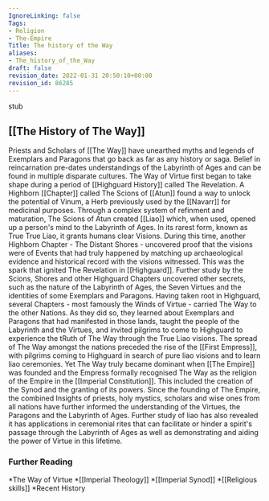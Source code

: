 ```yaml
---
IgnoreLinking: false
Tags:
- Religion
- The-Empire
Title: The history of the Way
aliases:
- The_history_of_the_Way
draft: false
revision_date: 2022-01-31 20:50:10+00:00
revision_id: 86285
---
```


stub
## [[The History of The Way]]
Priests and Scholars of [[The Way]] have unearthed myths and legends of Exemplars and Paragons that go back as far as any history or saga. Belief in reincarnation pre-dates understandings of the Labyrinth of Ages and can be found in multiple disparate cultures. 
The Way of Virtue first began to take shape during a period of [[Highguard History]] called The Revelation. A Highborn [[Chapter]] called The Scions of [[Atun]] found a way to unlock the potential of Vinum, a Herb previously used by the [[Navarr]] for medicinal purposes.
Through a complex system of refinment and maturation, The Scions of Atun created [[Liao]] which, when used, opened up a person's mind to the Labyrinth of Ages. In its rarest form, known as True True Liao, it grants humans clear Visions. During this time, another Highborn Chapter - The Distant Shores - uncovered proof that the visions were of Events that had truly happened by matching up archaeological evidence and historical record with the visions witnessed. This was the spark that ignited The Revelation in [[Highguard]]. Further study by the Scions, Shores and other Highguard Chapters uncovered other secrets, such as the nature of the Labyrinth of Ages, the Seven Virtues and the identities of some Exemplars and Paragons.
Having taken root in Highguard, several Chapters - most famously the Winds of Virtue - carried The Way to the other Nations. As they did so, they learned about Exemplars and Paragons that had manifested in those lands, taught the people of the Labyrinth and the Virtues, and invited pilgrims to come to Highguard to experience the tRuth of The Way through the True Liao visions.
The spread of The Way amongst the nations preceded the rise of the [[First Empress]], with pilgrims coming to Highguard in search of pure liao visions and to learn liao ceremonies. Yet The Way truly became dominant when [[The Empire]] was founded and the Empress formally recognised The Way as the religion of the Empire in the [[Imperial Constitution]]. This included the creation of  the Synod and the granting of its powers.
Since the founding of The Empire, the combined Insights of priests, holy mystics, scholars and wise ones from all nations have further informed the understanding of the Virtues, the Paragons and the Labyrinth of Ages. Further study of liao has also revealed it has applications in  ceremonial rites that can facilitate or hinder a spirit's passage through the Labyrinth of Ages as well as demonstrating and aiding the power of Virtue in this lifetime.
### Further Reading
*The Way of Virtue
*[[Imperial Theology]]
*[[Imperial Synod]]
*[[Religious skills]]
*Recent History